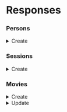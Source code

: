 # Responses

### Persons

<details>
  <summary>Create</summary>

  curl:
  ```
  curl -kv -H 'content-type: application/json' -X 'POST' -d '{ "first_name": "root", "last_name": "admin", "email": "root@root.com", "password": "123456"}' 'http://localhost:3000/api/v1/people' | jq
  ```

  expected status: 201

  expected output:
  ```json
  {
    "first_name": "root",
    "last_name": "admin",
    "email": "root@root.com"
  }
  ```
</details>

### Sessions

<details>
  <summary>Create</summary>

  curl:
  ```
  curl -kv -H 'content-type: application/json' -X 'POST' -d '{ "email": "root@root.com", "password": "123456" }' 'http://localhost:3000/api/v1/sessions' | jq
  ```

  expected status: 201

  expected output:
  ```json
  {
    "token": "eyJhbGciOiJIUzI1NiJ9.eyJkYXRhIjoxMSwiZXhwIjoxNjAwODUzNTY4fQ.-YMcYqNv4rxhmu63qvjIee3FWIbvFJTO4Q2mV4_FX_g"
  }
  ```
</details>

### Movies

<details>
  <summary>Create</summary>

  curl:
  ```
  curl -kv -H 'content-type: application/json' -H 'authorization: bearer eyJhbGciOiJIUzI1NiJ9.eyJkYXRhIjoxMSwiZXhwIjoxNjAwODg4NTk4fQ.9rZJDeUMiGoam7_h0M_U6KX-7BTynIM3zATh4hKZLX8' -X 'POST' -d '{ "title": "Back to the future", "released_at": "28/04/2000", "movie_people_attributes": [{"role": "actors", "person_id": "11"}] }' 'http://localhost:3000/api/v1/movies' | jq
  ```

  expected status: 201
  
  expected output:
  ```json
  {
    "id": 30,
    "title": "Back to the future",
    "release_year": "MM",
    "cascating": [
      {
        "movie_person_id": 18,
        "first_name": "root",
        "last_name": "admin",
        "email": "root@root.com"
      }
    ]
  }
  ```
</details>

<details>
  <summary>Update</summary>

  curl:
  ```
  curl -kv -H 'content-type: application/json' -H 'authorization: bearer eyJhbGciOiJIUzI1NiJ9.eyJkYXRhIjoxMSwiZXhwIjoxNjAwOTA0ODUxfQ.wK3S1eq-66YOMycCAuUTb__6VkPPHPTzB4rrn408Dds' -X 'PUT' -d '{ "title": "Back to the future", "released_at": "28/04/2000", "movie_people_attributes": [{"id": "18", "role": "director", "person_id": "11"}] }' 'http://localhost:3000/api/v1/movies/30' | jq
  ```

  expected status: 202

  expected output:
  ```json
  {
    "id": 30,
    "title": "Back to the future",
    "release_year": "MM",
    "directors": [
      {
        "movie_person_id": 18,
        "first_name": "root",
        "last_name": "admin",
        "email": "root@root.com"
      }
    ]
  }
  ```
</details>
